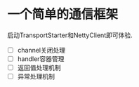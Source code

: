 # 一个简单的通信框架
启动TransportStarter和NettyClient即可体验.
-[ ] channel关闭处理
-[ ] handler容器管理
-[ ] 返回值处理机制
-[ ] 异常处理机制
